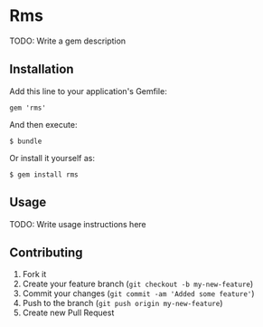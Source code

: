 # Rms

TODO: Write a gem description

## Installation

Add this line to your application's Gemfile:

    gem 'rms'

And then execute:

    $ bundle

Or install it yourself as:

    $ gem install rms

## Usage

TODO: Write usage instructions here

## Contributing

1. Fork it
2. Create your feature branch (`git checkout -b my-new-feature`)
3. Commit your changes (`git commit -am 'Added some feature'`)
4. Push to the branch (`git push origin my-new-feature`)
5. Create new Pull Request
